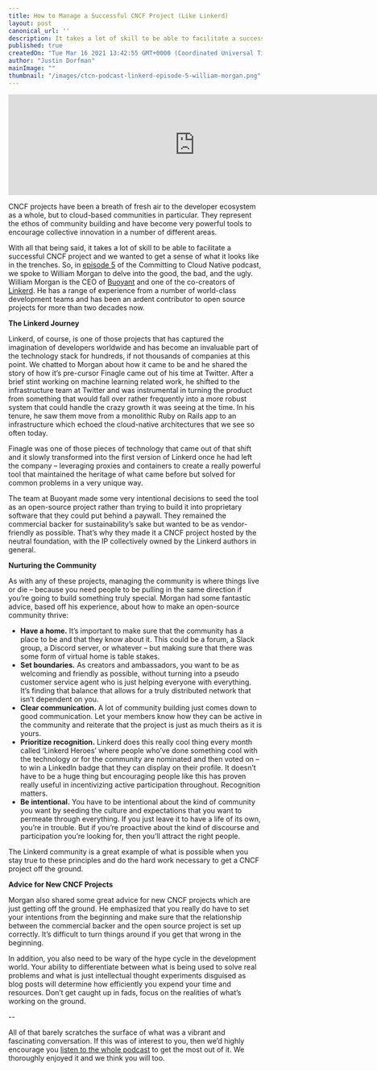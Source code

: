 ```yaml
---
title: How to Manage a Successful CNCF Project (Like Linkerd)
layout: post
canonical_url: ''
description: It takes a lot of skill to be able to facilitate a successful CNCF project and we wanted to get a sense of what it looks like in the trenches.  So, we spoke to William Morgan to delve into the good, the bad, and the ugly.
published: true
createdOn: "Tue Mar 16 2021 13:42:55 GMT+0000 (Coordinated Universal Time)"
author: "Justin Dorfman"
mainImage: ""
thumbnail: "/images/ctcn-podcast-linkerd-episode-5-william-morgan.png"
---
```


<iframe src="https://player.fireside.fm/v2/sO31L4lC+yksQJSXD?theme=dark" width="740" height="200" frameborder="0" scrolling="no"></iframe><br>

CNCF projects have been a breath of fresh air to the developer ecosystem as a whole, but to cloud-based communities in particular.  They represent the ethos of community building and have become very powerful tools to encourage collective innovation in a number of different areas.

With all that being said, it takes a lot of skill to be able to facilitate a successful CNCF project and we wanted to get a sense of what it looks like in the trenches.  So, in [episode 5](https://podcast.curiefense.io/5) of the Committing to Cloud Native podcast, we spoke to William Morgan to delve into the good, the bad, and the ugly.  William Morgan is the CEO of [Buoyant](https://buoyant.io/) and one of the co-creators of [Linkerd](https://linkerd.io/).  He has a range of experience from a number of world-class development teams and has been an ardent contributor to open source projects for more than two decades now.

**The Linkerd Journey**

Linkerd, of course, is one of those projects that has captured the imagination of developers worldwide and has become an invaluable part of the technology stack for hundreds, if not thousands of companies at this point.  We chatted to Morgan about how it came to be and he shared the story of how it’s pre-cursor Finagle came out of his time at Twitter.  After a brief stint working on machine learning related work, he shifted to the infrastructure team at Twitter and was instrumental in turning the product from something that would fall over rather frequently into a more robust system that could handle the crazy growth it was seeing at the time.  In his tenure, he saw them move from a monolithic Ruby on Rails app to an infrastructure which echoed the cloud-native architectures that we see so often today.

Finagle was one of those pieces of technology that came out of that shift and it slowly transformed into the first version of Linkerd once he had left the company – leveraging proxies and containers to create a really powerful tool that maintained the heritage of what came before but solved for common problems in a very unique way.  

The team at Buoyant made some very intentional decisions to seed the tool as an open-source project rather than trying to build it into proprietary software that they could put behind a paywall.  They remained the commercial backer for sustainability’s sake but wanted to be as vendor-friendly as possible.  That’s why they made it a CNCF project hosted by the neutral foundation, with the IP collectively owned by the Linkerd authors in general.

**Nurturing the Community**

As with any of these projects, managing the community is where things live or die – because you need people to be pulling in the same direction if you’re going to build something truly special.  Morgan had some fantastic advice, based off his experience, about how to make an open-source community thrive:



*   **Have a home.**  It’s important to make sure that the community has a place to be and that they know about it.  This could be a forum, a Slack group, a Discord server, or whatever – but making sure that there was some form of virtual home is table stakes.
*   **Set boundaries.**  As creators and ambassadors, you want to be as welcoming and friendly as possible, without turning into a pseudo customer service agent who is just helping everyone with everything.  It’s finding that balance that allows for a truly distributed network that isn’t dependent on you.
*   **Clear communication.**  A lot of community building just comes down to good communication.  Let your members know how they can be active in the community and reiterate that the project is just as much theirs as it is yours.
*   **Prioritize recognition.**  Linkerd does this really cool thing every month called ‘Linkerd Heroes’ where people who’ve done something cool with the technology or for the community are nominated and then voted on – to win a LinkedIn badge that they can display on their profile.  It doesn’t have to be a huge thing but encouraging people like this has proven really useful in incentivizing active participation throughout.  Recognition matters.
*   **Be intentional.**  You have to be intentional about the kind of community you want by seeding the culture and expectations that you want to permeate through everything.  If you just leave it to have a life of its own, you’re in trouble.  But if you’re proactive about the kind of discourse and participation you’re looking for, then you’ll attract the right people.

The Linkerd community is a great example of what is possible when you stay true to these principles and do the hard work necessary to get a CNCF project off the ground.

**Advice for New CNCF Projects**

Morgan also shared some great advice for new CNCF projects which are just getting off the ground.  He emphasized that you really do have to set your intentions from the beginning and make sure that the relationship between the commercial backer and the open source project is set up correctly.  It’s difficult to turn things around if you get that wrong in the beginning.  

In addition, you also need to be wary of the hype cycle in the development world.  Your ability to differentiate between what is being used to solve real problems and what is just intellectual thought experiments disguised as blog posts will determine how efficiently you expend your time and resources.  Don’t get caught up in fads, focus on the realities of what’s working on the ground.

--

All of that barely scratches the surface of what was a vibrant and fascinating conversation.  If this was of interest to you, then we’d highly encourage you [listen to the whole podcast](https://podcast.curiefense.io/5) to get the most out of it.  We thoroughly enjoyed it and we think you will too.
